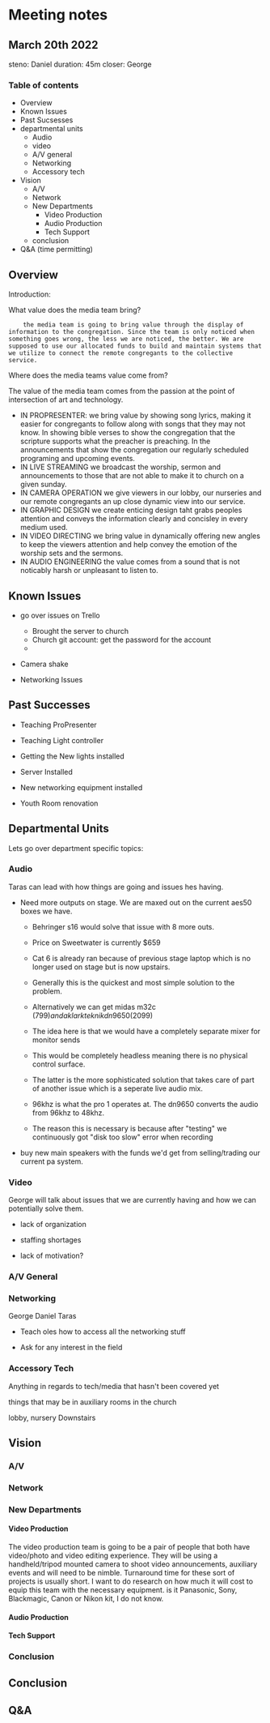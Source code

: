 # Meeting notes

## March 20th 2022

steno: Daniel
duration: 45m
closer: George

### Table of contents

- Overview
- Known Issues
- Past Sucsesses
- departmental units
	- Audio
	- video
	- A/V general
	- Networking
	- Accessory tech
- Vision
	- A/V
	- Network
	- New Departments
		- Video Production
		- Audio Production
		- Tech Support
	- conclusion
- Q&A (time permitting)

## Overview

Introduction: 

What value does the media team bring?

		the media team is going to bring value through the display of information to the congregation. Since the team is only noticed when something goes wrong, the less we are noticed, the better. We are supposed to use our allocated funds to build and maintain systems that we utilize to connect the remote congregants to the collective service.

Where does the media teams value come from?

The value of the media team comes from the passion at the point of intersection of art and technology. 
 - IN PROPRESENTER: we bring value by showing song lyrics, making it easier for congregants to follow along with songs that they may not know. In showing bible verses to show the congregation that the scripture supports what the preacher is preaching. In the announcements that show the congregation our regularly scheduled programing and upcoming events. 
 - IN LIVE STREAMING we broadcast the worship, sermon and announcements to those that are not able to make it to church on a given sunday. 
 - IN CAMERA OPERATION we give viewers in our lobby, our nurseries and  our remote congregants an up close dynamic view into our service.
 - IN GRAPHIC DESIGN we create enticing design taht grabs peoples attention and conveys the information clearly and concisley in every medium used.
 - IN VIDEO DIRECTING we bring value in dynamically offering new angles to keep the viewers attention and help convey the emotion of the worship sets and the sermons.
 - IN AUDIO ENGINEERING the value comes from a sound that is not noticably harsh or unpleasant to listen to. 

## Known Issues

 - go over issues on Trello
	- Brought the server to church
	- Church git account: get the password for the account
	- 

 - Camera shake

 - Networking Issues

## Past Successes

- Teaching ProPresenter

- Teaching Light controller

- Getting the New lights installed

- Server Installed

- New networking equipment installed 

- Youth Room renovation

## Departmental Units

Lets go over department specific topics:

### Audio

Taras can lead with how things are going and issues hes having.

- Need more outputs on stage. We are maxed out on the current aes50 boxes we have.
	- Behringer s16 would solve that issue with 8 more outs.
	- Price on Sweetwater is currently $659
	- Cat 6 is already ran because of previous stage laptop which is no longer used on stage but is now upstairs.
	- Generally this is the quickest and most simple solution to the problem.

	- Alternatively we can get midas m32c ($799) and a klark teknik dn9650 ($2099)
	- The idea here is that we would have a completely separate mixer for monitor sends
	- This would be completely headless meaning there is no physical control surface.

	- The latter is the more sophisticated solution that takes care of part of another issue which is a seperate live audio mix.
	- 96khz is what the pro 1 operates at. The dn9650 converts the audio from 96khz to 48khz.
	- The reason this is necessary is because after "testing" we continuously got "disk too slow" error when recording

- buy new main speakers with the funds we'd get from selling/trading our current pa system.

### Video

George will talk about issues that we are currently having and how we can potentially solve them.

- lack of organization

- staffing shortages

- lack of motivation?

### A/V General



### Networking

George Daniel Taras

- Teach oles how to access all the networking stuff

- Ask for any interest in the field

### Accessory Tech

Anything in regards to tech/media that hasn't been covered yet

things that may be in auxiliary rooms in the church

lobby, nursery Downstairs

## Vision

### A/V

### Network

### New Departments

#### Video Production
		
The video production team is going to be a pair of people that both have video/photo and video editing experience. They will be using a handheld/tripod mounted camera to shoot video announcements, auxiliary events and will need to be nimble. Turnaround time for these sort of projects is usually short. I want to do research on how much it will cost to equip this team with the necessary equipment. is it Panasonic, Sony, Blackmagic, Canon or Nikon kit, I do not know.
		
#### Audio Production

#### Tech Support

### Conclusion

## Conclusion

## Q&A

